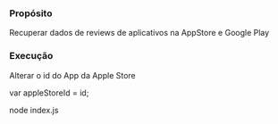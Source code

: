### Propósito
Recuperar dados de reviews de aplicativos na AppStore e Google Play
### Execução
Alterar o id do App da Apple Store

var appleStoreId = id;

node index.js